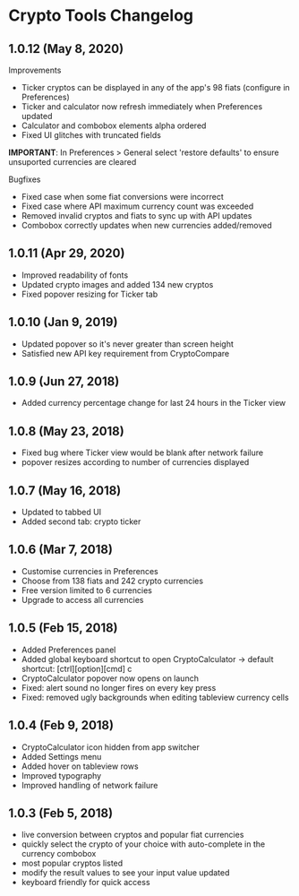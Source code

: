 # Crypto Tools Changelog

## 1.0.12 (May 8, 2020)
 Improvements
 
- Ticker cryptos can be displayed in any of the app's 98 fiats (configure in Preferences)
- Ticker and calculator now refresh immediately when Preferences updated
- Calculator and combobox elements alpha ordered
- Fixed UI glitches with truncated fields

**IMPORTANT**: In Preferences > General select 'restore defaults' to ensure unsuported currencies are cleared

Bugfixes 

- Fixed case when some fiat conversions were incorrect 
- Fixed case where API maximum currency count was exceeded
- Removed invalid cryptos and fiats to sync up with API updates
- Combobox correctly updates when new currencies added/removed

## 1.0.11 (Apr 29, 2020)
- Improved readability of fonts
- Updated crypto images and added 134 new cryptos
- Fixed popover resizing for Ticker tab

## 1.0.10 (Jan 9, 2019)
- Updated popover so it's never greater than screen height
- Satisfied new API key requirement from CryptoCompare

## 1.0.9 (Jun 27, 2018)
- Added currency percentage change for last 24 hours in the Ticker view

## 1.0.8 (May 23, 2018)
- Fixed bug where Ticker view would be blank after network failure
- popover resizes according to number of currencies displayed

## 1.0.7 (May 16, 2018)
- Updated to tabbed UI
- Added second tab: crypto ticker

## 1.0.6 (Mar 7, 2018)
- Customise currencies in Preferences
- Choose from 138 fiats and 242 crypto currencies
- Free version limited to 6 currencies
- Upgrade to access all currencies

## 1.0.5 (Feb 15, 2018)
- Added Preferences panel
- Added global keyboard shortcut to open CryptoCalculator
-\> default shortcut: [ctrl][option][cmd] c
- CryptoCalculator popover now opens on launch
- Fixed: alert sound no longer fires on every key press
- Fixed: removed ugly backgrounds when editing tableview currency cells

## 1.0.4 (Feb 9, 2018)
- CryptoCalculator icon hidden from app switcher
- Added Settings menu
- Added hover on tableview rows
- Improved typography
- Improved handling of network failure

## 1.0.3 (Feb 5, 2018)
- live conversion between cryptos and popular fiat currencies
- quickly select the crypto of your choice with auto-complete in the currency combobox
- most popular cryptos listed
- modify the result values to see your input value updated
- keyboard friendly for quick access